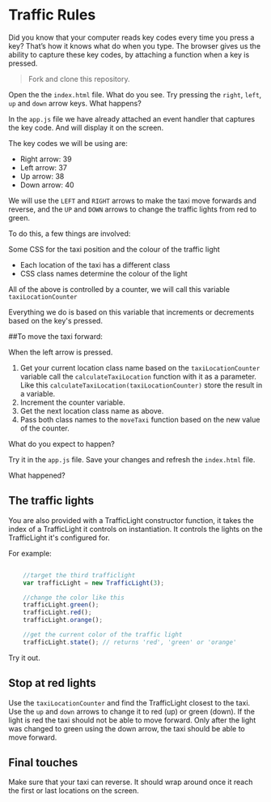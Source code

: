 # Traffic Rules

Did you know that your computer reads key codes every time you press a key? That’s how it knows what do when you type. The browser gives us the ability to capture these key codes, by attaching a function when a key is pressed.

> Fork and clone this repository.

Open the the `index.html` file. What do you see. Try pressing the `right`, `left`, `up` and `down` arrow keys. What happens?

In the `app.js` file we have already attached an event handler that captures the key code. And will display it on the screen.

The key codes we will be using are:

- Right arrow: 39
- Left arrow: 37
- Up arrow: 38
- Down arrow: 40

We will use the `LEFT` and `RIGHT` arrows to make the taxi move forwards and reverse, and the `UP` and `DOWN` arrows to change the traffic lights from red to green.

To do this, a few things are involved:

Some CSS for the taxi position and the colour of the traffic light

- Each location of the taxi has a different class
- CSS class names determine the colour of the light

All of the above is controlled by a counter, we will call this variable `taxiLocationCounter`

Everything we do is based on this variable that increments or decrements based on the key's pressed.

##To move the taxi forward:

When the left arrow is pressed.

1. Get your current location class name based on the `taxiLocationCounter` variable call the `calculateTaxiLocation` function with it as a parameter.
Like this `calculateTaxiLocation(taxiLocationCounter)` store the result in a variable.
2. Increment the counter variable.
3. Get the next location class name as above.
4. Pass both class names to the `moveTaxi` function based on the new value of the counter.

What do you expect to happen?

Try it in the `app.js` file. Save your changes and refresh the `index.html` file.

What happened?

## The traffic lights

You are also provided with a TrafficLight constructor function, it takes the index of a TrafficLight it controls on instantiation. It controls the lights on the TrafficLight it's configured for.

For example:

```javascript

    //target the third trafficlight
    var trafficLight = new TrafficLight(3);

    //change the color like this
    trafficLight.green();
    trafficLight.red();
    trafficLight.orange();

    //get the current color of the traffic light
    trafficLight.state(); // returns 'red', 'green' or 'orange'

```

Try it out.

## Stop at red lights

Use the `taxiLocationCounter` and find the TrafficLight closest to the taxi. Use the `up` and `down` arrows to change it to red (up) or green (down). If the light is red the taxi should not be able to move forward. Only after the light was changed to green using the down arrow, the taxi should be able to move forward.

## Final touches

Make sure that your taxi can reverse. It should wrap around once it reach the first or last locations on the screen.
